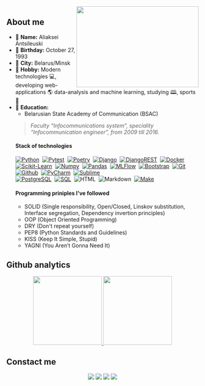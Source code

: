 <img src='https://i.ibb.co/34qDKC6/photo-2022-11-18-12-12-23.jpg' width='320x' height='212px' align='right' />

## About me
- 🧑‍ **Name:** Aliaksei Antsileuski
- 🎂 **Birthday:** October 27, 1993
- 🌆 **City:** Belarus/Minsk
- 🤖 **Hobby:** Modern technologies 💻, developing web-applications 🌎 data-analysis and machine learning, studying 🕮,  sports 🎾
- 🏫 **Education:**
  - Belarusian State Academy of Communication (BSAC)
  > *Faculty “Infocommunications system”, speciality “Infocommunication engineer”, from 2009 till 2016.*
  #### Stack of technologies
  [![Python](https://img.shields.io/badge/-Python-blue?logo=python&logoColor=white&style=for-the-badge)](https://www.python.org/)&nbsp;
  [![Pytest](https://img.shields.io/badge/-Pytest-9cf?logo=pytest&logoColor=white&style=for-the-badge)](https://docs.pytest.org/en/7.2.x/)&nbsp;
  [![Poetry](https://img.shields.io/badge/-poetry-purple?logo=poetry&style=for-the-badge&logoColor=white)](https://python-poetry.org/)&nbsp;
  [![Django](https://img.shields.io/badge/-Django-brightgreen?logo=django&style=for-the-badge&url=https://www.djangoproject.com/)](https://www.djangoproject.com/)&nbsp;
  [![DjangoREST](https://img.shields.io/badge/DJANGO-REST-ff1709?style=for-the-badge&logo=django&logoColor=white&color=ff1709&labelColor=gray)](https://www.django-rest-framework.org/)&nbsp;
  [![Docker](https://img.shields.io/badge/-Docker-blue?logo=docker&style=for-the-badge&url=https://www.djangoproject.com/)](https://www.docker.com/)&nbsp;
  [![Scikit-Learn](https://img.shields.io/badge/-Sklearn-black?logo=scikitlearn&style=for-the-badge&url=https://scikit-learn.org/stable/)](https://scikit-learn.org/)&nbsp;
  [![Numpy](https://img.shields.io/badge/-Numpy-blue?logo=numpy&style=for-the-badge&url=https://numpy.org/)](https://numpy.org/)&nbsp;
  [![Pandas](https://img.shields.io/badge/-Pandas-darkblue?logo=pandas&style=for-the-badge&url=https://pandas.pydata.org/)](https://pandas.pydata.org/)&nbsp;
  [![MLFlow](https://img.shields.io/badge/-MLflow-darkblue?logo=mlflow&style=for-the-badge&url=https://pandas.pydata.org/)](https://mlflow.org/)&nbsp;
  [![Bootstrap](https://img.shields.io/badge/-Bootstrap-blueviolet?logo=bootstrap&style=for-the-badge&logoColor=white)](https://getbootstrap.com/)&nbsp;
  [![Git](https://img.shields.io/badge/-Git-black?logo=git&style=for-the-badge&logoColor=white)](https://git-scm.com/)&nbsp;
  [![Github](https://img.shields.io/badge/-GitHub-lightgrey?logo=github&style=for-the-badge&logoColor=white)](https://github.com/)&nbsp;
  [![PyCharm](https://img.shields.io/badge/-PyCharm-brightgreen?logo=pycharm&style=for-the-badge&logoColor=white)](https://www.jetbrains.com/pycharm/)&nbsp;
  [![Sublime](https://img.shields.io/badge/-Sublime-orange?logo=sublime-text&style=for-the-badge&logoColor=white)](https://www.sublimetext.com/)  
  [![PostgreSQL](https://img.shields.io/badge/-PostgreSQL-blue?logo=postgresql&style=for-the-badge&logoColor=white)](https://postgresql.org)&nbsp; 
  [![SQL](https://img.shields.io/badge/-SQL-9cf?logo=sql&style=for-the-badge&logoColor=white)](https://www.mysql.com/)&nbsp;
  ![HTML](https://img.shields.io/badge/-HTML-orange?logo=html5&style=for-the-badge&logoColor=white)&nbsp;
  ![Markdown](https://img.shields.io/badge/-Markdown-9cf?logo=markdown&style=for-the-badge&logoColor=black)&nbsp;
  [![Make](https://img.shields.io/badge/Make-%23008FBA.svg?style=for-the-badge&logo=gnu&logoColor=white)](https://www.gnu.org/software/make/)
  #### Programming priniples I've followed
  - SOLID (Single responsibility, Open/Closed, Linskov substitution, Interface segregation, Dependency invertion principles)
  - OOP (Object Oriented Programming)
  - DRY (Don't repeat yourself)
  - PEP8 (Python Standards and Guidelines)
  - KISS (Keep It Simple, Stupid)
  - YAGNI (You Aren’t Gonna Need It)
## Github analytics
  <p align='center'>
    <a href='https://github.com/swankyalex'>
      <img height='180em' src="https://github-readme-stats-eight-theta.vercel.app/api?username=swankyalex&show_icons=true&theme=dark&include_all_commits=true&count_private=true&hide=stars,issues,contribs"/>
      <img height='180em' src="https://github-readme-stats-eight-theta.vercel.app/api/top-langs/?username=swankyalex&hide=jupyter%20notebook&layout=compact&langs_count=5&theme=dark"/>
    </a>
  </p>
  
## Constact me

  <p align='center'>
    <a href='https://t.me/swankyaleks' target='_blank'><img src='https://img.shields.io/badge/-@swankyaleks-blue?logo=telegram&style=for-the-badge&logoColor=white' /></a>
    <a href='https://instagram.com/swankyaleks' target='_blank'><img src='https://img.shields.io/badge/-@swankyaleks-9cf?logo=instagram&style=for-the-badge&logoColor=white' /></a>
    <a href='https://www.linkedin.com/in/aliaksei-antsileuski/' target='_blank'><img src='https://img.shields.io/badge/-@aliaksei antsileuski-blue?logo=linkedin&style=for-the-badge&logoColor=white' /></a>
    <a href='mailto: antilevski.alex@gmail.com' target='_blank'><img src='https://img.shields.io/badge/-antilevski.alex@gmail.com-red?logo=gmail&style=for-the-badge&logoColor=white' />        </a>
  </p>
